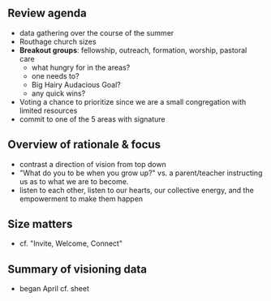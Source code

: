 ## Review agenda
- data gathering over the course of the summer
- Routhage church sizes
- **Breakout groups**: fellowship, outreach, formation, worship, pastoral care
	- what hungry for in the areas?
	- one needs to?
	- Big Hairy Audacious Goal?
	- any quick wins?
- Voting a chance to prioritize since we are a small congregation with limited resources
- commit to one of the 5 areas with signature
## Overview of rationale & focus
- contrast a direction of vision from top down
- "What do you to be when you grow up?" vs. a parent/teacher instructing us as to what we are to become.
- listen to each other, listen to our hearts, our collective energy, and the empowerment to make them happen
## Size matters
- cf. "Invite, Welcome, Connect"
## Summary of visioning data
- began April cf. sheet